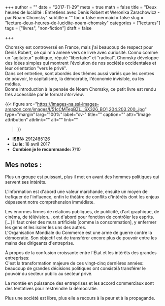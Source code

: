+++
author = ""
date = "2017-11-29"
meta = true
math = false
title = "Deux heures de lucidité : Entretiens avec Denis Robert et Weronika Zarachowicz - par Noam Chomsky"
subtitle = ""
toc = false
mermaid = false
slug = "lecture-deux-heures-de-lucidite-noam-chomsky"
categories = ["lectures"]
tags = ["livres", "non-fiction"]
draft = false

+++


Chomsky est controversé en France, mais j'ai beaucoup de respect pour Denis Robert, ce qui m'a amené vers ce livre avec curiosité. Connu comme un "agitateur" politique, réputé "libertaire" et "radical", Chomsky développe des idées simples qui montrent l'évolution de nos sociétés occidentales et leur orientation "vers le privé".  
Dans cet entretien, sont abordés des thèmes aussi variés que les centres de pouvoir, le capitalisme, la démocratie, l'économie invisible, ou les médias.  
Bonne introduction à la pensée de Noam Chomsky, ce petit livre est rendu très accessible par le format _interview_.
 

{{< figure
  src="https://images-na.ssl-images-amazon.com/images/I/51cCMTepBZL._SX326_BO1,204,203,200_.jpg"
  type="margin"
  larg="100%"
  label="cv-"
  title=""
  caption=""
  attr="Image attribution"
  attrlink=""
  alt=""
  link=""
 >}}

* __ISBN:__ 2912485126  
* __Lu le:__ 18 avril 2017
* __Combien je le recommande: 7__/10  


## Mes notes :

Plus un groupe est puissant, plus il met en avant des hommes politiques qui servent ses intérêts.

L'information est d'abord une valeur marchande, ensuite un moyen de trafiquer de l'influence, enfin le théâtre de conflits d'intérêts dont les enjeux dépassent notre compréhension immédiate.  

Les énormes firmes de relations publiques, de publicité, d'art graphique, de cinéma, de télévision… ont d'abord pour fonction de contrôler les esprits. […] Il faut créer des murs artificiels [comme la consommation], y enfermer les gens et les isoler les uns des autres.  
L'Organisation Mondiale du Commerce est une arme de guerre contre la démocratie. Son objectif est de transférer encore plus de pouvoir entre les mains des dirigeants d'entreprise.  

À propos de la confusion croissante entre l'État et les intérêts des grandes entreprises:  
C'est la transformation majeure de ces vingt-cinq dernières années: beaucoup de grandes décisions politiques ont consistéà transférer le pouvoir du secteur public au secteur privé.  

La montée en puissance des entreprises et les accord commerciaux sont des tentatives pour restreindre la démocratie.  

Plus une société est libre, plus elle a recours à la peur et à la propagande.  

